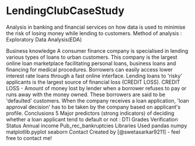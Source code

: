 # LendingClubCaseStudy

Analysis in banking and financial services on how data is used to minimise the risk of losing money while lending to customers. Method of analysis : Exploratory Data Analysis(EDA)

Business knowledge
A consumer finance company is specialised in lending various types of loans to urban customers. This company is the largest online loan marketplace facilitating personal loans, business loans and financing for medical procedures.
Borrowers can easily access lower interest rate loans through a fast online interface. Lending loans to 'risky' applicants is the largest source of financial loss (CREDIT LOSS).
CREDIT LOSS - Amount of money lost by lender when a borrower refuses to pay or runs away with the money owned. These borrowers are said to be 'defaulted' customers.
When the company receives a loan application, 'loan approval decision' has to be taken by the company based on applicant's profile.
Conclusions
5 Major predictors (strong indicators) of deciding whether a loan applicant tend to default or not :
DTI
Grades
Verification Status
Annual income
Pub_rec_bankruptcies
Libraries Used
pandas
numpy
matplotlib.pyplot
seaborn
Contact
Created by [@swetasarkar9211] - feel free to contact me!

